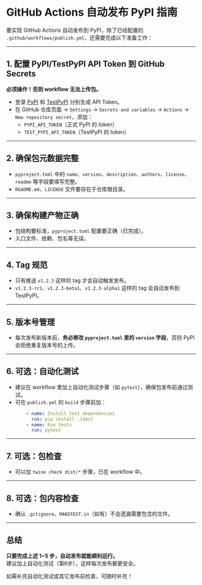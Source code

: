 # GitHub Actions 自动发布 PyPI 指南

要实现 GitHub Actions 自动发布到 PyPI，除了已经配置的 `.github/workflows/publish.yml`，还需要完成以下准备工作：

---

## 1. 配置 PyPI/TestPyPI API Token 到 GitHub Secrets

**必须操作！否则 workflow 无法上传包。**

- 登录 [PyPI](https://pypi.org/manage/account/token/) 和 [TestPyPI](https://test.pypi.org/manage/account/token/) 分别生成 API Token。
- 在 GitHub 仓库页面 → `Settings` → `Secrets and variables` → `Actions` → `New repository secret`，添加：
  - `PYPI_API_TOKEN`（正式 PyPI 的 token）
  - `TEST_PYPI_API_TOKEN`（TestPyPI 的 token）

---

## 2. 确保包元数据完整

- `pyproject.toml` 中的 `name`、`version`、`description`、`authors`、`license`、`readme` 等字段要填写完整。
- `README.md`、`LICENSE` 文件要存在于仓库根目录。

---

## 3. 确保构建产物正确

- 包结构要标准，`pyproject.toml` 配置要正确（已完成）。
- 入口文件、依赖、包名等无误。

---

## 4. Tag 规范

- 只有推送 `v1.2.3` 这样的 tag 才会自动触发发布。
- `v1.2.3-rc1`、`v1.2.3-beta1`、`v1.2.3-alpha1` 这样的 tag 会自动发布到 TestPyPI。

---

## 5. 版本号管理

- 每次发布新版本前，**务必修改 `pyproject.toml` 里的 `version` 字段**，否则 PyPI 会拒绝重复版本号的上传。

---

## 6. 可选：自动化测试

- 建议在 workflow 里加上自动化测试步骤（如 `pytest`），确保包发布前通过测试。
- 可在 `publish.yml` 的 `build` 步骤前加：
  ```yaml
      - name: Install test dependencies
        run: pip install .[dev]
      - name: Run tests
        run: pytest
  ```

---

## 7. 可选：包检查

- 可以加 `twine check dist/*` 步骤，已在 workflow 中。

---

## 8. 可选：包内容检查

- 确认 `.gitignore`、`MANIFEST.in`（如有）不会遗漏需要包含的文件。

---

## 总结

**只要完成上述 1~5 步，自动发布就能顺利运行。**  
建议加上自动化测试（第6步），这样每次发布都更安全。

如需补充自动化测试或其它发布前检查，可随时补充！ 